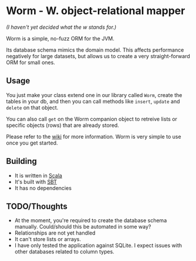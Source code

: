 # Worm - W. object-relational mapper

*(I haven't yet decided what the w stands for.)*

Worm is a simple, no-fuzz ORM for the JVM.

Its database schema mimics the domain model. This affects performance negatively for large datasets, but allows us to create a very straight-forward ORM for small ones.

## Usage

You just make your class extend one in our library called `Worm`, create the tables in your db, and then you can call methods like `insert`, `update` and `delete` on that object.

You can also call `get` on the Worm companion object to retreive lists or specific objects (rows) that are already stored.

Please refer to the [wiki](https://github.com/murr4y/worm/wiki) for more information. Worm is very simple to use once you get started.

## Building

- It is written in [Scala](http://www.scala-lang.org/)
- It's built with [SBT](https://github.com/harrah/xsbt)
- It has no dependencies

## TODO/Thoughts

- At the moment, you're required to create the database schema manually. Could/should this be automated in some way?
- Relationships are not yet handled
- It can't store lists or arrays.
- I have only tested the application against SQLite. I expect issues with other databases related to column types.
